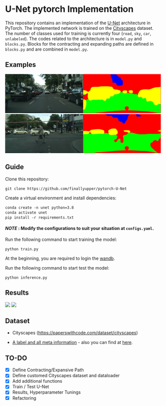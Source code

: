 # U-Net pytorch Implementation
This repository contains an implementation of the [U-Net](https://arxiv.org/abs/1505.04597) architecture in PyTorch. The implemented network is trained on the [Cityscapes](https://paperswithcode.com/dataset/cityscapes) dataset. The number of classes used for training is currently four (`road`, `sky`, `car`, `unlabeled`). The codes related to the architecture is in `model.py` and `blocks.py`. Blocks for the contracting and expanding paths are defined in `blocks.py` and are combined in `model.py`.

## Examples
![sample1](./results/pred_berlin_000008_000019_leftImg8bit.png)
![sample2](./results/pred_berlin_000002_000019_leftImg8bit.png)
<!--
![sample](./results/pred_berlin_000006_000019_leftImg8bit.png)
--->


## Guide
Clone this repository:
``` 
git clone https://github.com/finallyupper/pytorch-U-Net 
```
Create a virtual environment and install dependencies:
```
conda create -n unet python=3.8
conda activate unet
pip install -r requirements.txt
```
#### *NOTE* : Modify the configurations to suit your situation at `configs.yaml`.  
Run the following command to start training the model:
```
python train.py
```
At the beginning, you are required to login the [wandb](https://wandb.ai/site).  
  
Run the following command to start test the model:
```
python inference.py
```
## Results
<p float="left">
  <img src="/home/yoojinoh/Others/pytorch-U-Net/results/wandb_train_loss.png" width="49%" />
  <img src="/home/yoojinoh/Others/pytorch-U-Net/results/wandb_valid_loss.png" width="49%" />
</p>

## Dataset 
- Cityscapes (https://paperswithcode.com/dataset/cityscapes)

- [A label and all meta information](https://github.com/mcordts/cityscapesScripts/blob/master/cityscapesscripts/helpers/labels.py) - also you can find at [here](./assets/labels.py).

## TO-DO
- [x] Define Contracting/Expansive Path 
- [x] Define customed Cityscapes dataset and dataloader
- [x] Add additional functions
- [x] Train / Test U-Net
- [x] Results, Hyperparameter Tunings 
- [x] Refactoring